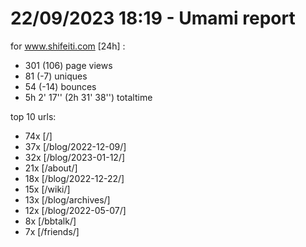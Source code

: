 # 22/09/2023 18:19 - Umami report
for www.shifeiti.com [24h] :

 - 301 (106) page views
 - 81 (-7) uniques
 - 54 (-14) bounces
 - 5h 2' 17'' (2h 31' 38'') totaltime


top 10 urls:
 - 74x [/]
 - 37x [/blog/2022-12-09/]
 - 32x [/blog/2023-01-12/]
 - 21x [/about/]
 - 18x [/blog/2022-12-22/]
 - 15x [/wiki/]
 - 13x [/blog/archives/]
 - 12x [/blog/2022-05-07/]
 - 8x [/bbtalk/]
 - 7x [/friends/]



